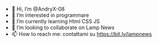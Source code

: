 - 👋 Hi, I’m @AndryX-08
- 👀 I’m interested in programmare
- 🌱 I’m currently learning Html CSS JS
- 💞️ I’m looking to collaborate on Lamp News
- 📫 How to reach me: contattami su https://bit.ly/lampnews 

<!---
AndryX-08/AndryX-08 is a ✨ special ✨ repository because its `README.md` (this file) appears on your GitHub profile.
You can click the Preview link to take a look at your changes.
--->
